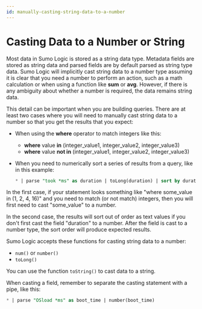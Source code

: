 ```yaml
---
id: manually-casting-string-data-to-a-number
---
```


# Casting Data to a Number or String

Most data in Sumo Logic is stored as a string data type. Metadata fields are stored as string data and parsed fields are by default parsed as string type data. Sumo Logic will implicitly cast string data to a number type assuming it is clear that you need a number to perform an action, such as a math calculation or when using a function like **sum** or **avg**. However, if there is any ambiguity about whether a number is required, the data remains string data.

This detail can be important when you are building queries. There are at least two cases where you will need to manually cast string data to a number so that you get the results that you expect:

* When using the **where** operator to match integers like this:
    * **where** value **in** (integer_value1, integer_value2, integer_value3)
    * **where** value **not in** (integer_value1, integer_value2, integer_value3)
* When you need to numerically sort a series of results from a query,
    like in this example:

    ```sql
    * | parse "took *ms" as duration | toLong(duration) | sort by duration
    ```

In the first case, if your statement looks something like "where some_value in (1, 2, 4, 16)" and you need to match (or not match) integers, then you will first need to cast "some_value" to a number.

In the second case, the results will sort out of order as text values if you don't first cast the field "duration" to a number. After the field is cast to a number type, the sort order will produce expected results.

Sumo Logic accepts these functions for casting string data to a number:

* `num()` or `number()`
* `toLong()`

You can use the function `toString()` to cast data to a string.

When casting a field, remember to separate the casting statement with a pipe, like this:

```sql
* | parse "OSload *ms" as boot_time | number(boot_time)
```

